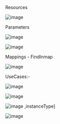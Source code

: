 Resources

![image](https://user-images.githubusercontent.com/54981984/93999976-1e267980-fdb4-11ea-8019-c04a3296d5b4.png)

Parameters

![image](https://user-images.githubusercontent.com/54981984/94000270-93924a00-fdb4-11ea-9dfb-59ae188df3b7.png)

![image](https://user-images.githubusercontent.com/54981984/94000345-af95eb80-fdb4-11ea-8e6d-94fe1d701a44.png)

Mappings - FindInmap

![image](https://user-images.githubusercontent.com/54981984/94108447-f2130300-fe5c-11ea-9a72-3335b966b936.png)

UseCases:-

![image](https://user-images.githubusercontent.com/54981984/94108971-e116c180-fe5d-11ea-92c6-16aaefbc4913.png)


![image](https://user-images.githubusercontent.com/54981984/94109557-cb55cc00-fe5e-11ea-8f0a-01b8a4f2992f.png)

![image](https://user-images.githubusercontent.com/54981984/94109729-06f09600-fe5f-11ea-8b56-4a057937df66.png) ,instanceType]


![image](https://user-images.githubusercontent.com/54981984/94110506-5f746300-fe60-11ea-932d-60069abf56bc.png)

